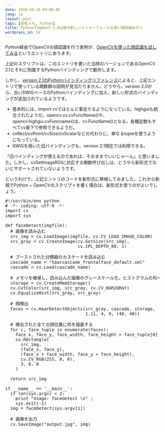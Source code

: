 ```yaml
---
date: 2010-10-16 04:06:05
lang: ja
layout: post
tags: [技術メモ, Python]
title: PythonでOpenCV 2.0以降の新しいインターフェースを使い顔認識を行う
wordpress_id: 54
---
```

Python経由でOpenCVの顔認識を行う実例が、<a href="http://yamashita.dyndns.org/blog/face-detection-with-opencv/">OpenCVを使った顔認識を試してみる</a>というエントリにあります。

上記のスクリプトは、このエントリを書いた当時のバージョンであるOpenCV 2.1とそれに附属するPythonバインディングで動作します。

しかし、<a href="http://opencv.jp/opencv-2.1/py/">version 2.1のPythonバインディングリファレンス</a>によると、上記エントリで使っている関数群の説明が見当たりません。どうやら、version 2.0から、古いSWIGベースのPythonバインディングに加え、新しい形式のバインディングが追加されているようです。
<ul>
	<li>基本的には、import cvでほとんど事足りるようになっている。highguiも統合されたようだ。opencv.cv.cvFuncName()や、opencv.highgui.cvFuncname()は、cv.FuncName()となる。各種定数もすべてcv直下で参照できるようだ。</li>
	<li>cvRect/cvPoint/cvSize/cvScalarなどの代わりに、単なるtupleを使うようになっている。</li>
	<li>SWIGを用いた旧バインディングも、version 2.1現在では利用できる。</li>
</ul>
「旧バインディングが使えるのであれば、そのままでいいじゃーん」と思いました。しかし、cvSetImageROIに対応する関数呼び出しは、どうやら新形式でないとサポートされていないようです。

というわけで、上記エントリのコードを新形式に移植してみました。これから新規でPython + OpenCVのスクリプトを書く場合は、新形式を使うのがよいでしょう。
<pre class="syntax escaped brush-python">
#!/usr/bin/env python
# -*- coding: utf-8 -*-
import cv
import sys

def faceDetect(imgfile):
  # 画像を読み込む
  src_img = cv.LoadImage(imgfile, cv.CV_LOAD_IMAGE_COLOR)
  src_gray = cv.CreateImage(cv.GetSize(src_img),
                            cv.IPL_DEPTH_8U, 1)

  # ブーストされた分類器のカスケードを読み込む
  cascade_name = "haarcascade_frontalface_default.xml"
  cascade = cv.Load(cascade_name)

  # メモリを確保し，読み込んだ画像のグレースケール化，ヒストグラムの均一化を行う
  storage = cv.CreateMemStorage()
  cv.CvtColor(src_img, src_gray, cv.CV_BGR2GRAY)
  cv.EqualizeHist(src_gray, src_gray)

  # 顔検出
  faces = cv.HaarDetectObjects(src_gray, cascade, storage,
                               1.11, 4, 0, (40, 40))

  # 検出された全ての顔位置に枠を描画する
  for c, face_tuple in enumerate(faces):
    face_x, face_y, face_width, face_height = face_tuple[0]
    cv.Rectangle(
      src_img,
      (face_x, face_y),
      (face_x + face_width, face_y + face_height),
      cv.CV_RGB(255, 0, 0),
      3, 8, 0
    )

  return src_img

if __name__ == '__main__':
  if len(sys.argv) < 2:
    print "Usage: facedetect \n" ;
    sys.exit(-1)
  img = faceDetect(sys.argv[1])

  # 画像を出力
  cv.SaveImage("output.jpg", img)
</pre>
